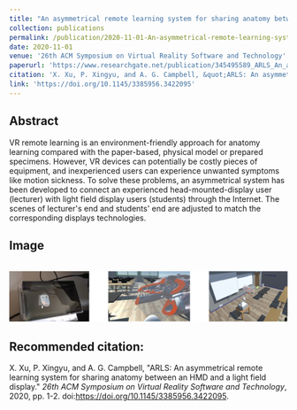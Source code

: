 ```yaml
---
title: "An asymmetrical remote learning system for sharing anatomy between an HMD and a light field display"
collection: publications
permalink: /publication/2020-11-01-An-asymmetrical-remote-learning-system-for-sharing-anatomy-between-an-HMD-and-a-light-field-display
date: 2020-11-01
venue: '26th ACM Symposium on Virtual Reality Software and Technology'
paperurl: 'https://www.researchgate.net/publication/345495589_ARLS_An_asymmetrical_remote_learning_system_for_sharing_anatomy_between_an_HMD_and_a_light_field_display'
citation: 'X. Xu, P. Xingyu, and A. G. Campbell, &quot;ARLS: An asymmetrical remote learning system for sharing anatomy between an HMD and a light field display.&quot; <i>26th ACM Symposium on Virtual Reality Software and Technology</i>, 2020, pp. 1-2. doi:https://doi.org/10.1145/3385956.3422095.'
link: 'https://doi.org/10.1145/3385956.3422095'
---
```

Abstract 
------ 
VR remote learning is an environment-friendly approach for anatomy learning compared with the paper-based, physical model or prepared specimens. However, VR devices can potentially be costly pieces of equipment, and inexperienced users can experience unwanted symptoms like motion sickness. To solve these problems, an asymmetrical system has been developed to connect an experienced head-mounted-display user (lecturer) with light field display users (students) through the Internet. The scenes of lecturer&apos;s end and students&apos; end are adjusted to match the corresponding displays technologies.

Image 
------
 <br/><img src='/images/asymmetrical.jpg'>

Recommended citation: 
------ 
X. Xu, P. Xingyu, and A. G. Campbell, "ARLS: An asymmetrical remote learning system for sharing anatomy between an HMD and a light field display." <i>26th ACM Symposium on Virtual Reality Software and Technology</i>, 2020, pp. 1-2. doi:https://doi.org/10.1145/3385956.3422095.